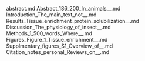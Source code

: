 abstract.md
Abstract_186_200_In_animals__.md
Introduction_The_main_text_not__.md
Results_Tissue_enrichment_protein_solubilization__.md
Discussion_The_physiology_of_insect__.md
Methods_1_500_words_Where__.md
Figures_Figure_1_Tissue_enrichment__.md
Supplmentary_figures_S1_Overview_of__.md
Citation_notes_personal_Reviews_on__.md
